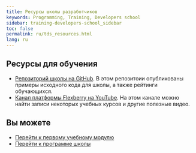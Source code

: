 ```yaml
---
title: Ресурсы школы разработчиков
keywords: Programming, Training, Developers school
sidebar: training-developers-school_sidebar
toc: false
permalink: ru/tds_resources.html
lang: ru
---
```


## Ресурсы для обучения

* [Репозиторий школы на GitHub](https://github.com/Flexberry/flexberry-developers-school). В этом репозитоии опубликованы примеры исходного кода для школы, а также рейтинги обучающихся.
* [Канал платформы Flexberry на YouTube](https://www.youtube.com/user/FlexberryPLATFORM). На этом канале можно найти записи некоторых учебных курсов и другие полезные видео.

## Вы можете

* [Перейти к первому учебному модулю](tds_module1-about.html)
* [Перейти к программе школы](tds_curriculum.html)
